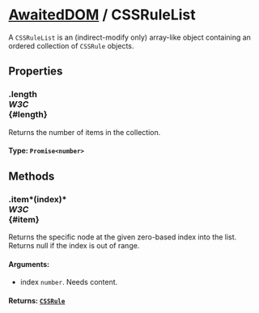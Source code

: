 # [AwaitedDOM](/docs/basic-interfaces/awaited-dom) <span>/</span> CSSRuleList

<div class='overview'>A <code>CSSRuleList</code> is an (indirect-modify only) array-like object containing an ordered collection of <code>CSSRule</code> objects.</div>

## Properties

### .length <div class="specs"><i>W3C</i></div> {#length}

Returns the number of items in the collection.

#### **Type**: `Promise<number>`

## Methods

### .item*(index)* <div class="specs"><i>W3C</i></div> {#item}

Returns the specific node at the given zero-based index into the list. Returns null if the index is out of range.

#### **Arguments**:


 - index `number`. Needs content.

#### **Returns**: [`CSSRule`](./css-rule)
